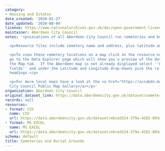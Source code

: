 ```yaml
---
category:
- Housing and Estates
date_created: '2020-01-27'
date_updated: '2020-08-04'
license: https://www.nationalarchives.gov.uk/doc/open-government-licence/version/3/
maintainer: Aberdeen City Council
notes: '<p>Locations of all Aberdeen City Council run cemeteries and burial grounds.</p>

  <p>Resource files include cemetery name and address, plus latitude and longitude.</p>

  <p>To view these cemetery locations on a map click on the resource name below to
  go to the Data Explorer page which will show you a preview of the data.  Click on
  the Map tab.  If the Aberdeen map is not already displayed select ''Latitude / Longitude
  fields'' and under the Latitude and Longitude drop-downs pick the relevant column
  headings.</p>

  <p>For more local maps have a look at the <a href="https://accabdn.maps.arcgis.com/apps/MinimalGallery/index.html?appid=ef2d388404864ef9955640d5b7efb9b5">Aberdeen
  City Council Public Map Gallery</a></p>'
organization: Aberdeen City Council
original_dataset_link: https://data.aberdeencity.gov.uk/dataset/cemeteries
records: null
resources:
- format: CSV
  name: CSV
  url: https://data.aberdeencity.gov.uk/dataset/ebced524-379a-4282-893d-e3bff180ddd8/resource/eb210854-f99e-450f-863d-b0c6a332a174/download/cemeterylocations_csv.csv
- format: MS EXCEL
  name: MS EXCEL
  url: https://data.aberdeencity.gov.uk/dataset/ebced524-379a-4282-893d-e3bff180ddd8/resource/3ed677ce-c456-4df5-b4f5-1ee30fce5921/download/cemeterylocations_spreadsheet.xlsx
schema: default
title: Cemeteries and Burial Grounds
---
```

